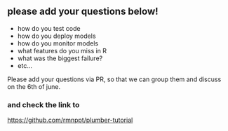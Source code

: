 ## please add your questions below!

- how do you test code
- how do you deploy models
- how do you monitor models
- what features do you miss in R
- what was the biggest failure?
- etc...


Please add your questions via PR, so that we can group them and discuss on the 6th of june.

### and check the link to
https://github.com/rmnppt/plumber-tutorial